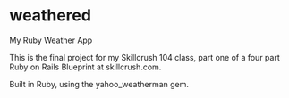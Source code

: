 # weathered
My Ruby Weather App

This is the final project for my Skillcrush 104 class, part one 
of a four part Ruby on Rails Blueprint at skillcrush.com.

Built in Ruby, using the yahoo_weatherman gem.
